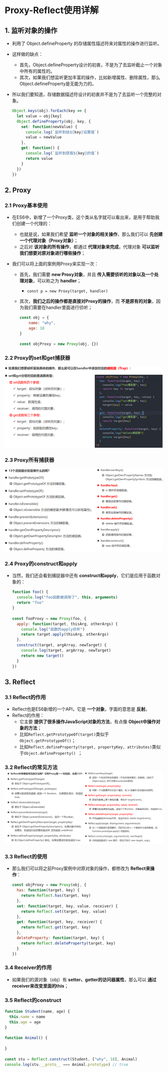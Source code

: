 # Proxy-Reflect使用详解

## 1. 监听对象的操作

- 利用了 Object.defineProperty 的存储属性描述符来对属性的操作进行监听。

- 这样做的缺点：

  - 首先，Object.defineProperty设计的初衷，不是为了去监听截止一个对象中所有的属性的。
  - 其次，如果我们想监听更加丰富的操作，比如新增属性、删除属性，那么Object.defineProperty是无能为力的。

- 所以我们要知道，存储数据描述符设计的初衷并不是为了去监听一个完整的对象。

  ```javascript
  Object.keys(obj).forEach(key => {
    let value = obj[key]
    Object.defineProperty(obj, key, {
      set: function(newValue) {
        console.log(`监听到给${key}设置值`)
        value = newValue
      },
      get: function() {
        console.log(`监听到获取${key}的值`)
        return value
      }
    })
  })
  ```



## 2. Proxy

### 2.1 Proxy基本使用

- 在ES6中，新增了一个Proxy类，这个类从名字就可以看出来，是用于帮助我们创建一个代理的：

  - 也就是说，如果我们希望 **监听一个对象的相关操作**，那么我们可以 **先创建一个代理对象（Proxy对象）**；
  - 之后对 **该对象的所有操作**，都通过 **代理对象来完成**，代理对象 **可以监听我们想要对原对象进行哪些操作**；

- 我们可以将上面的案例用Proxy来实现一次：

  - 首先，我们需要 **new Proxy对象**，并且 **传入需要侦听的对象以及一个处理对象**，可以称之为 **handler**；

    - `const p = new Proxy(target, handler)`

  - 其次，**我们之后的操作都是直接对Proxy的操作**，而 **不是原有的对象**，因为我们需要在handler里面进行侦听；

    ```javascript
    const obj = {
    	name: "why",
    	age: 18
    }
    
    const objProxy = new Proxy(obj, {})
    ```

### 2.2 Proxy的set和get捕获器

![](https://raw.githubusercontent.com/chen-zhuo-lin/pictures/main/2022-11/20221112141433.png)



### 2.3 Proxy所有捕获器

![](https://raw.githubusercontent.com/chen-zhuo-lin/pictures/main/2022-11/20221112141528.png)



### 2.4 Proxy的construct和apply

- 当然，我们还会看到捕捉器中还有 **construct和apply**，它们是应用于函数对象的：

  ```javascript
  function foo() {
    console.log("foo函数被调用了", this, arguments)
    return "foo"
  }
  
  const fooProxy = new Proxy(foo, {
    apply: function(target, thisArg, otherArgs) {
      console.log("函数的apply侦听")
      return target.apply(thisArg, otherArgs)
    },
    construct(target, argArray, newTarget) {
      console.log(target, argArray, newTarget)
      return new target()
    }
  })
  ```



## 3. Reflect

### 3.1 Reflect的作用

- Reflect也是ES6新增的一个API，它是 **一个对象**，字面的意思是 **反射**。
- Reflect的作用：
  - 它主要 **提供了很多操作JavaScript对象的方法**，有点像 **Object中操作对象的方法**；
  - 比如`Reflect.getPrototypeOf(target)`类似于 `Object.getPrototypeOf()`；
  - 比如`Reflect.defineProperty(target, propertyKey, attributes)`类似于`Object.defineProperty() `；

### 3.2 Reflect的常见方法![](https://raw.githubusercontent.com/chen-zhuo-lin/pictures/main/2022-11/20221112141724.png)

### 3.3 Reflect的使用

- 那么我们可以将之前Proxy案例中对原对象的操作，都修改为 **Reflect来操作**：

  ```javascript
  const objProxy = new Proxy(obj, {
    has: function(target, key) {
      return Reflect.has(target, key)
    },
    set: function(target, key, value, receiver) {
      return Reflect.set(target, key, value)
    },
    get: function(target, key, receiver) {
      return Reflect.get(target, key)
    },
    deleteProperty: function(target, key) {
      return Reflect.deleteProperty(target, key)
    }
  })
  ```

### 3.4 Receiver的作用

- 如果我们的源对象（obj）有 **setter、getter的访问器属性**，那么可以 **通过receiver来改变里面的this**；

### 3.5 Reflect的construct

```JavaScript
function Student(name, age) {
  this.name = name
  this.age = age
}

function Animal() {
  
}

const stu = Reflect.construct(Student, ["why", 18], Animal)
console.log(stu.__proto__ === Animal.prototype) // true
```



